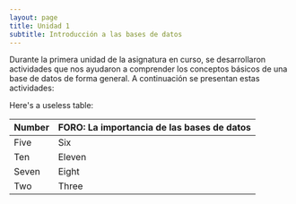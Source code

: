 ```yaml
---
layout: page
title: Unidad 1
subtitle: Introducción a las bases de datos
---
```


Durante la primera unidad de la asignatura en curso, se desarrollaron actividades que nos ayudaron a comprender los conceptos básicos de una base de datos de forma general. A continuación se presentan estas actividades:

Here's a useless table:
 
| Number | FORO: La importancia de las bases de datos | 
| :------ |:--- |
| Five | Six | 
| Ten | Eleven | 
| Seven | Eight | 
| Two | Three | 
